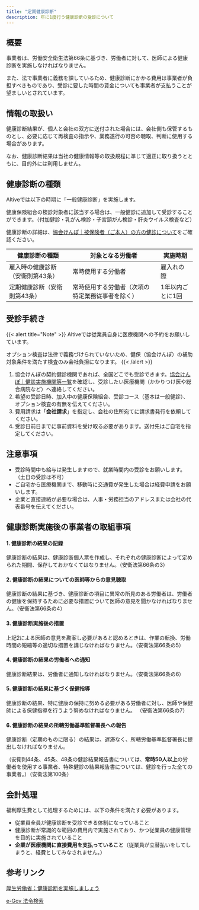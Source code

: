 ```yaml
---
title: "定期健康診断"
description: 年に1度行う健康診断の受診について
---
```


## 概要
事業者は、労働安全衛生法第66条に基づき、労働者に対して、医師による健康診断を実施しなければなりません。

また、法で事業者に義務を課しているため、健康診断にかかる費用は事業者が負担すべきものであり、受診に要した時間の賃金についても事業者が支払うことが望ましいとされています。

## 情報の取扱い
健康診断結果が、個人と会社の双方に送付された場合には、会社側も保管するものとし、必要に応じて再検査の指示や、業務遂行の可否の聴取、判断に使用する場合があります。

なお、健康診断結果は当社の健康情報等の取扱規程に準じて適正に取り扱うとともに、目的外には利用しません。

## 健康診断の種類
Altiveでは以下の時期に「一般健康診断」を実施します。

健康保険組合の検診対象者に該当する場合は、一般健診に追加して受診することができます。（付加健診・乳がん検診・子宮頸がん検診・肝炎ウイルス検査など）

健康診断の詳細は、[協会けんぽ｜被保険者（ご本人）の方の健診について](https://www.kyoukaikenpo.or.jp/g6/cat640/r327/)をご確認ください。

| 健康診断の種類  | 対象となる労働者 | 実施時期 |
| ------------- | ------------- | ------------- |
| 雇入時の健康診断（安衛則第43条）  | 常時使用する労働者  | 雇入れの際 |
| 定期健康診断（安衛則第43条）  | 常時使用する労働者（次項の特定業務従事者を除く）  | 1年以内ごとに1回 |

## 受診手続き
{{< alert title="Note" >}} Altiveでは従業員自身に医療機関への予約をお願いしています。 

オプション検査は法律で義務づけられていないため、健保（協会けんぽ）の補助対象条件を満たす検査のみ会社負担になります。
{{< /alert >}}

1. 協会けんぽの契約健診機関であれば、全国どこでも受診できます。[協会けんぽ｜健診実施機関等一覧](https://www.kyoukaikenpo.or.jp/g4/cat415/2001-138/)を確認し、受診したい医療機関（かかりつけ医や総合病院など）へ連絡してください。
2. 希望の受診日時、加入中の健康保険組合、受診コース（基本は一般健診）、オプション検査の有無を伝えてください。
3. 費用請求は「**会社請求**」を指定し、会社の住所宛てに請求書発行を依頼してください。
4. 受診日前日までに事前資料を受け取る必要があります。送付先はご自宅を指定してください。

## 注意事項
- 受診時間中も給与は発生しますので、就業時間内の受診をお願いします。（土日の受診は不可）
- ご自宅から医療機関まで、移動時に交通費が発生した場合は経費申請をお願いします。
- 企業と直接連絡が必要な場合は、人事・労務担当のアドレスまたは会社の代表番号を伝えてください。

## 健康診断実施後の事業者の取組事項
#### 1. 健康診断の結果の記録
健康診断の結果は、健康診断個人票を作成し、それぞれの健康診断によって定められた期間、保存しておかなくてはなりません。（安衛法第66条の3）

#### 2. 健康診断の結果についての医師等からの意見聴取
健康診断の結果に基づき、健康診断の項目に異常の所見のある労働者は、労働者の健康を保持するために必要な措置について医師の意見を聞かなければなりません。（安衛法第66条の4）

#### 3. 健康診断実施後の措置
上記2による医師の意見を勘案し必要があると認めるときは、作業の転換、労働時間の短縮等の適切な措置を講じなければなりません。（安衛法第66条の5）

#### 4. 健康診断の結果の労働者への通知
健康診断結果は、労働者に通知しなければなりません。（安衛法第66条の6）

#### 5. 健康診断の結果に基づく保健指導
健康診断の結果、特に健康の保持に努める必要がある労働者に対し、医師や保健師による保健指導を行うよう努めなければなりません。 （安衛法第66条の7）

#### 6. 健康診断の結果の所轄労働基準監督署長への報告
健康診断（定期のものに限る）の結果は、遅滞なく、所轄労働基準監督署長に提出しなければなりません。

（安衛則44条、45条、48条の健診結果報告書については、**常時50人以上**の労働者を使用する事業者、特殊健診の結果報告書については、健診を行った全ての事業者。）（安衛法第100条）

## 会計処理
福利厚生費として処理するためには、以下の条件を満たす必要があります。
- 従業員全員が健康診断を受診できる体制になっていること
- 健康診断が常識的な範囲の費用内で実施されており、かつ従業員の健康管理を目的に実施されていること
- **企業が医療機関に直接費用を支払っていること**（従業員が立替払いをしてしまうと、経費としてみなされません。）

## 参考リンク
[厚生労働省：健康診断を実施しましょう](https://www.mhlw.go.jp/file/06-Seisakujouhou-11200000-Roudoukijunkyoku/0000103900.pdf)

[e-Gov 法令検索](https://elaws.e-gov.go.jp/document?lawid=347AC0000000057)
